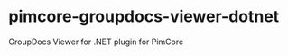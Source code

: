pimcore-groupdocs-viewer-dotnet
===============================

GroupDocs Viewer for .NET plugin for PimCore
